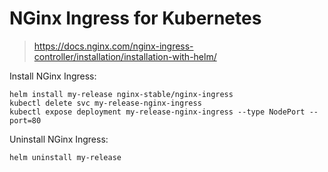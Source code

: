 
# NGinx Ingress for Kubernetes

> https://docs.nginx.com/nginx-ingress-controller/installation/installation-with-helm/

Install NGinx Ingress:

```Shell
helm install my-release nginx-stable/nginx-ingress
kubectl delete svc my-release-nginx-ingress
kubectl expose deployment my-release-nginx-ingress --type NodePort --port=80
```

Uninstall NGinx Ingress:

```Shell
helm uninstall my-release
```
